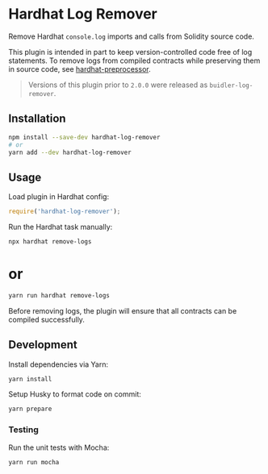 # Hardhat Log Remover

Remove Hardhat `console.log` imports and calls from Solidity source code.

This plugin is intended in part to keep version-controlled code free of log statements. To remove logs from compiled contracts while preserving them in source code, see [hardhat-preprocessor](https://github.com/wighawag/hardhat-preprocessor).

> Versions of this plugin prior to `2.0.0` were released as `buidler-log-remover`.

## Installation

```bash
npm install --save-dev hardhat-log-remover
# or
yarn add --dev hardhat-log-remover
```

## Usage

Load plugin in Hardhat config:

```javascript
require('hardhat-log-remover');
```

Run the Hardhat task manually:

```bash
npx hardhat remove-logs
```

# or

```bash
yarn run hardhat remove-logs
```

Before removing logs, the plugin will ensure that all contracts can be compiled successfully.

## Development

Install dependencies via Yarn:

```bash
yarn install
```

Setup Husky to format code on commit:

```bash
yarn prepare
```

### Testing

Run the unit tests with Mocha:

```bash
yarn run mocha
```
